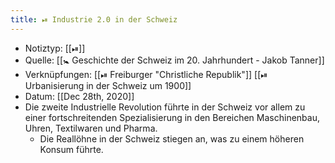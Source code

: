 ```yaml
---
title: ⏯ Industrie 2.0 in der Schweiz
---
```


- Notiztyp: [[⏯]]
- Quelle: [[🚼 Geschichte der Schweiz im 20. Jahrhundert - Jakob Tanner]]
- Verknüpfungen: [[⏯ Freiburger "Christliche Republik"]] [[⏯ Urbanisierung in der Schweiz um 1900]]
- Datum: [[Dec 28th, 2020]]
- Die zweite Industrielle Revolution führte in der Schweiz vor allem zu einer fortschreitenden Spezialisierung in den Bereichen Maschinenbau, Uhren, Textilwaren und Pharma.
	- Die Reallöhne in der Schweiz stiegen an, was zu einem höheren Konsum führte.